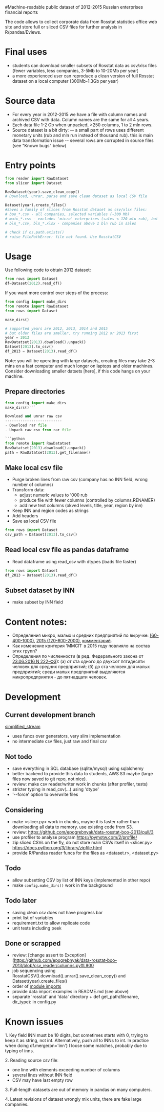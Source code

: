 #Machine-readable public dataset of 2012-2015 Russian enterprises financial reports

The code allows to collect corporate data from Rosstat statistics office web site and store full or sliced CSV 
files for further analysis in R/pandas/Eviews.

Final uses
==========
- students can download smaller subsets of Rosstat data as csv/xlsx files (fewer variables, less companies, 3-5Mb to 10-20Mb per year) 
- a more experienced user can reproduce a clean version of full Rosstat dataset on a local computer (300Mb-1.3Gb per year)

Source data
===========
- For every year in 2012-2015 we have a file with column names and archived CSV with data. Column names are the same for all 4 years. 
- Each data file 1-2 Gb when unpacked, >250 columns, 1 to 2 mln rows. 
- Source dataset is a bit dirty: 
 -- a small part of rows uses different monetary units (rub and mln run instead of thousand rub). this is main data 
    transformation issue
 -- several rows are corrupted in source files (see "Known bugs" below)
 

Entry points
============
```python
from reader import RawDataset
from slicer import Dataset

RawDataset(year).save_clean_copy() 
# Download, unrar, parse and save clean dataset as local CSV file

Dataset(year).create_files() 
#Saves a family of slices from Rosstat dataset as csv/xlsx files:
# boo_*.csv - all companies, selected variables (~300 Mb)
# main_*.csv - excludes 'micro' enterprises (sales < 120 mln rub), but includes companies with assets above 30(?) mln
# bln_*.csv, bln_*.xlsx - companies above 1 bln rub in sales

# check if os.path.exists()
# raise FilePathError: file not found. Use RosstatCSV

```

Usage
=====
Use following code to obtain 2012 dataset:

```python
from rows import Dataset
df=Dataset(2012).read_df() 
```

If you want more control over steps of the process:

```python
from config import make_dirs
from remote import RawDataset
from rows import Dataset

make_dirs()

# supported years are 2012, 2013, 2014 and 2015
# but older files are smaller, try running 2012 or 2013 first
year = 2013 
RawDatatset(2013).download().unpack()
Dataset(2013).to_csv()
df_2013 = Dataset(2013).read_df()
```
Note: you will be operating with large datasets, creating files may take 2-3 mins on a fast computer 
and much longer on laptops and older machines. Consider downloading smaller datsets [here], if this code 
hangs on your machine.

Prepare directories
-------------------
```python
from config import make_dirs
make_dirs()```

Download and unrar raw csv
--------------------------
- Download rar file  
- Unpack raw csv from rar file  

```python 
from remote import RawDatatset
RawDatatset(2013).download().unpack()
path = RawDatatset(2013).get_filename()
```

Make local csv file  
-------------------
- Purge broken lines from raw csv (company has no INN field, wrong number of columns)
- Transform data:
  - adjust numeric values to '000 rub
  - produce file with fewer columns (controlled by columns.RENAMER)
  - add new text columns (okved levels, title, year, region by inn)
- Keep INN and region codes as strings
- Add headers
- Save as local CSV file
  
```python  
from rows import Dataset
csv_path = Dataset(2013).to_csv()
```

Read local csv file as pandas dataframe
---------------------------------------
- Read dataframe using read_csv with dtypes (loads file faster)

```python  
from rows import Dataset
df_2013 = Dataset(2013).read_df()
```

Subset dataset by INN
----------------------
- make subset by INN field  

Content notes:
==============
- Определения микро, малых и средних предприятий по выручке: [(60-400-1000)](https://rg.ru/2015/07/17/vyruchka-site-dok.html), 
[2015 (120-800-2000)](https://rg.ru/2013/02/15/tovar-dok.html), [комментарий](http://glavkniga.ru/situations/k500967).
- Как изменение критерия 'ММСП' в 2015 году повлияло на состав этих групп?
- Определения по численности (в ред. Федерального закона от [23.06.2016 N 222-ФЗ](http://www.consultant.ru/document/cons_doc_LAW_52144/)): (а) от ста одного до двухсот пятидесяти человек для средних предприятий; (б) до ста человек для малых предприятий; среди малых предприятий выделяются микропредприятия - до пятнадцати человек.

Development 
===========

Current development branch
--------------------------
[simplified_stream](https://github.com/epogrebnyak/data-rosstat-boo-2013/tree/simplified_stream)

- uses funcs over generators, very slim implementation
- no intermediate csv files, just raw and final csv

Not todo
-------
- save everything in SQL database (sqlite/mysql) using sqlalchemy
- better backend to provide this data to students, AWS S3 maybe (large files now saved to git repo, not nice). 
- review: make csv reader/writer work in chunks (after profiler, tests)
- stricter typing in read_csv(...) using 'dtype'
- '--force' option to overwrite files

Considering
-----------
- make <slicer.py> work in chunks, maybe it is faster rather than downloading all data to memory. use existing code from S3.
- review: https://github.com/epogrebnyak/data-rosstat-boo-2013/pull/3
- use profiler to analyse program <https://pymotw.com/2/profile/>
- zip sliced CSVs on the fly, do not store main CSVs itself  in <slicer.py> https://docs.python.org/3/library/zipfile.html
- provide R/Pandas reader funcs for the files as <dataset.r>, <dataset.py>

Todo
----
- allow subsetting CSV by list of INN keys (implemented in other repo)
- make ```config.make_dirs()``` work in the background

Todo later
----------
- saving clean csv does not have progress bar
- print list of variables
- requirement.txt to allow replicate code 
- unit tests including peek 

Done or scrapped
----------------
- review: [change assert to Exception](https://github.com/epogrebnyak/data-rosstat-boo-2013/blob/csv_reader/columns.py#L800
- job sequencing using RosstatCSV().downloаd().unrar().save_clean_copy() and Dataset(year).create_files() 
- order of [module imports](http://stackoverflow.com/questions/22722976/import-order-coding-standard)
- provide data import examples in README.md (see above)
- separate 'rosstat' and 'data' directory + def get_path(filename, dir_type): in config.py


Known issues
============

1\. Key field INN must be 10 digits, but sometimes starts with 0, trying to keep it as string, not int. 
Alternatively, push all to INNs to int. In practice when doing df.merge(on='inn') I loose some matches,
probably due to typing of inns.
 
2\. Reading source csv file:
  - one line with elements exceeding number of columns  
  - several lines without INN field 
  - CSV may have last empty row 

3\. Full-length datasets are out of memory in pandas on many computers.

4\. Latest revisions of dataset wrongly mix units, there are fake large companies.